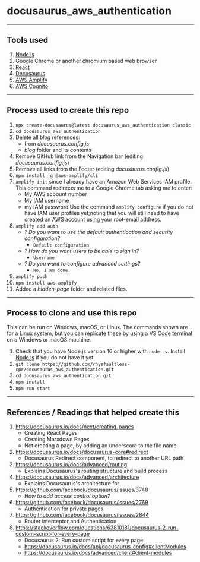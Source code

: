 # docusaurus_aws_authentication

---

## Tools used

1.  [Node.js](https://nodejs.org)
2.  Google Chrome or another chromium based web browser
2.  [React](https://reactjs.org/)
3.  [Docusaurus](https://docusaurus.io/)
4.  [AWS Amplify](https://aws.amazon.com/amplify/)
5.  [AWS Cognito](https://aws.amazon.com/cognito/)

---

## Process used to create this repo

1.  `npx create-docusaurus@latest docusaurus_aws_authentication classic`
2.  `cd docusaurus_aws_authentication`
3.  Delete all _blog_ references:
    - from _docusaurus.config.js_
    - _blog_ folder and its contents
4.  Remove GitHub link from the Navigation bar (editing _docusaurus.config.js_)
5.  Remove all links from the Footer (editing _docusaurus.config.js_)
6.  `npm install -g @aws-amplify/cli`
7.  `amplify init` since I already have an Amazon Web Services IAM profile.
    This command redirects me to a Google Chrome tab asking me to enter:
    - My AWS acoount number
    - My IAM username
    - my IAM password
    Use the command `amplify configure` if you do not have IAM user profiles yet;noting that you will still need to have created an AWS account using your root-email address.
8.  `amplify add auth`
    - _? Do you want to use the default authentication and security configuration?_
      - `Default configuration`
    - _? How do you want users to be able to sign in?_
      - `Username`
    - _? Do you want to configure advanced settings?_
        - `No, I am done.`
9.  `amplify push`
10. `npm install aws-amplify`
11. Added a _hidden-page_ folder and related files.

---

## Process to clone and use this repo

This can be run on Windows, macOS, or Linux.
The commands shown are for a Linux system, but you can replicate these by using a VS Code terminal on a Windows or macOS machine.

1.  Check that you have Node.js version 16 or higher with `node -v`.
    Install [Node.js](https://nodejs.org/) if you do not have it yet.
1.  `git clone https://github.com/rhysfaultless-cpr/docusaurus_aws_authentication.git`
2.  `cd docusaurus_aws_authentication.git`
3.  `npm install`
4.  `npm run start`

---

## References / Readings that helped create this

1.  https://docusaurus.io/docs/next/creating-pages
    - Creating React Pages
    - Creating Marxdown Pages
    - Not creating a page, by adding an underscore to the file name
2.  https://docusaurus.io/docs/docusaurus-core#redirect
    - Docusaurus Redirect component, to redirect to another URL path
3.  https://docusaurus.io/docs/advanced/routing
    - Explains Docusaurus's routing structure and build process
4.  https://docusaurus.io/docs/advanced/architecture
    - Explains Docusaurus's architecture for 
5.  https://github.com/facebook/docusaurus/issues/3748
    - _How to add access control option?_
6.  https://github.com/facebook/docusaurus/issues/2769
    - Authentication for private pages
7.  https://github.com/facebook/docusaurus/issues/2844
    - Router interceptor and Authentication
8.  https://stackoverflow.com/questions/63810181/docusaurus-2-run-custom-script-for-every-page
    - Docusaurus 2: Run custom script for every page
    - https://docusaurus.io/docs/api/docusaurus-config#clientModules
    - https://docusaurus.io/docs/advanced/client#client-modules
